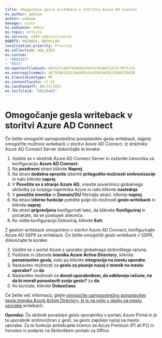 ```yaml
---
title: Omogočanje gesla writeback v storitvi Azure AD Connect
ms.author: pebaum
author: pebaum
manager: scotv
ms.audience: Admin
ms.topic: article
ms.service: o365-administration
ROBOTS: NOINDEX, NOFOLLOW
localization_priority: Priority
ms.collection: Adm_O365
ms.custom:
- "9002933"
- "5615"
ms.openlocfilehash: 607e27c883f83b4b29347e764b8f2273cf0f117e
ms.sourcegitcommit: ab75f66355116e995b3cb5505465b31989339e28
ms.translationtype: MT
ms.contentlocale: sl-SI
ms.lasthandoff: 08/13/2021
ms.locfileid: "58325403"
---
```

# <a name="enable-password-writeback-in-azure-ad-connect"></a>Omogočanje gesla writeback v storitvi Azure AD Connect

Če želite omogočiti samopostrežno ponastavitev gesla writeback, najprej omogočite možnost writeback v storitvi Azure AD Connect. Iz strežnika Azure AD Connect Server dokončajte te korake:

1. Vpišite se v strežnik Azure AD Connect Server in zaženite čarovnika za konfiguracijo **Azure AD Connect**.
2. Na **pozdravni** strani kliknite **Naprej**. 
3. Na strani **dodatna opravila** izberite **prilagodite možnosti sinhronizacije** in nato kliknite **naprej**.
4. V **Povežite se s stranjo Azure AD**, vnesite poverilnico globalnega skrbnika za svojega najemnika Azure in nato kliknite **naslednja**.
5. V **povežite imenike** in **Domain/OU** filtrirajte strani, kliknite **naprej**.
6. Na strani **izbirne funkcije** potrdite polje ob možnosti **geslo writeback** in kliknite **naprej**.
7. Na strani **pripravljena** konfigurirati tako, da kliknete **Konfiguriraj** in počakate, da se postopek dokonča.
8. Ko vidite konfiguracijo Dokončaj, kliknite **Exit**.

Z geslom writeback omogočeno v storitvi Azure AD Connect, konfigurirajte Azure AD SSPR za writeback.  Če želite omogočiti geslo writeback v SSPR, dokončajte te korake:

1. Vpišite se v portal Azure z uporabo globalnega skrbniškega računa.
2. Poiščete in izberete **imenika Azure Active Directory**, kliknite **ponastavitev gesla**, nato pa kliknite **integracija na mestu uporabe**.
3. Nastavitev možnosti za **geslo za pisanje nazaj v imenik na mestu uporabe?** za **da**.
4. Nastavitev možnosti za **dovoli uporabnikom, da odklenejo račune, ne da bi morali ponastaviti svoje geslo?** za **da**.
5. Ko končate, kliknite **Dokončano**.

Če želite več informacij, glejte [omogočite samopostrežno ponastavitev gesla imenika Azure Active Directory, ki je na voljo v okolju na mestu uporabe,](https://docs.microsoft.com/azure/active-directory/authentication/tutorial-enable-sspr-writeback)writeback.

**Opomba:** Če skrbnik ponastavi geslo uporabnika v portalu Azure Portal in je ta uporabnik sinhroniziran z gesli, se geslo zapišejo nazaj na mesto uporabe. Za to funkcijo potrebujete licenco za Azure Premium (P1 ali P2) in trenutno ni podprta na Skrbniškem portalu za Office.
